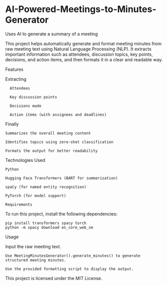 # AI-Powered-Meetings-to-Minutes-Generator
Uses AI to generate a summary of a meeting

This project helps automatically generate and format meeting minutes from raw meeting text using Natural Language Processing (NLP). It extracts important information such as attendees, discussion topics, key points, decisions, and action items, and then formats it in a clear and readable way.

Features

Extracting

      Attendees

      Key discussion points

      Decisions made

      Action items (with assignees and deadlines)
Finally

    Summarizes the overall meeting content

    Identifies topics using zero-shot classification

    Formats the output for better readability

  Technologies Used

    Python

    Hugging Face Transformers (BART for summarization)

    spaCy (for named entity recognition)

    PyTorch (for model support)

    Requirements

To run this project, install the following dependencies:

    pip install transformers spacy torch
    python -m spacy download en_core_web_sm

Usage

  Input the raw meeting text.

    Use MeetingMinutesGenerator().generate_minutes() to generate structured meeting minutes.

    Use the provided formatting script to display the output.

  This project is licensed under the MIT License.
